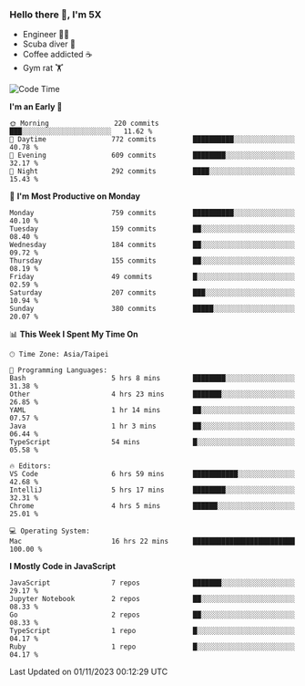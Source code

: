 ### Hello there 👋, I'm 5X

* Engineer 👨‍💻
* Scuba diver 🤿
* Coffee addicted ☕️
* Gym rat 🏋️

<!--START_SECTION:waka-->
![Code Time](http://img.shields.io/badge/Code%20Time-634%20hrs%201%20min-blue)

**I'm an Early 🐤** 

```text
🌞 Morning                220 commits         ███░░░░░░░░░░░░░░░░░░░░░░   11.62 % 
🌆 Daytime                772 commits         ██████████░░░░░░░░░░░░░░░   40.78 % 
🌃 Evening                609 commits         ████████░░░░░░░░░░░░░░░░░   32.17 % 
🌙 Night                  292 commits         ████░░░░░░░░░░░░░░░░░░░░░   15.43 % 
```
📅 **I'm Most Productive on Monday** 

```text
Monday                   759 commits         ██████████░░░░░░░░░░░░░░░   40.10 % 
Tuesday                  159 commits         ██░░░░░░░░░░░░░░░░░░░░░░░   08.40 % 
Wednesday                184 commits         ██░░░░░░░░░░░░░░░░░░░░░░░   09.72 % 
Thursday                 155 commits         ██░░░░░░░░░░░░░░░░░░░░░░░   08.19 % 
Friday                   49 commits          █░░░░░░░░░░░░░░░░░░░░░░░░   02.59 % 
Saturday                 207 commits         ███░░░░░░░░░░░░░░░░░░░░░░   10.94 % 
Sunday                   380 commits         █████░░░░░░░░░░░░░░░░░░░░   20.07 % 
```


📊 **This Week I Spent My Time On** 

```text
🕑︎ Time Zone: Asia/Taipei

💬 Programming Languages: 
Bash                     5 hrs 8 mins        ████████░░░░░░░░░░░░░░░░░   31.38 % 
Other                    4 hrs 23 mins       ███████░░░░░░░░░░░░░░░░░░   26.85 % 
YAML                     1 hr 14 mins        ██░░░░░░░░░░░░░░░░░░░░░░░   07.57 % 
Java                     1 hr 3 mins         ██░░░░░░░░░░░░░░░░░░░░░░░   06.44 % 
TypeScript               54 mins             █░░░░░░░░░░░░░░░░░░░░░░░░   05.58 % 

🔥 Editors: 
VS Code                  6 hrs 59 mins       ███████████░░░░░░░░░░░░░░   42.68 % 
IntelliJ                 5 hrs 17 mins       ████████░░░░░░░░░░░░░░░░░   32.31 % 
Chrome                   4 hrs 5 mins        ██████░░░░░░░░░░░░░░░░░░░   25.01 % 

💻 Operating System: 
Mac                      16 hrs 22 mins      █████████████████████████   100.00 % 
```

**I Mostly Code in JavaScript** 

```text
JavaScript               7 repos             ███████░░░░░░░░░░░░░░░░░░   29.17 % 
Jupyter Notebook         2 repos             ██░░░░░░░░░░░░░░░░░░░░░░░   08.33 % 
Go                       2 repos             ██░░░░░░░░░░░░░░░░░░░░░░░   08.33 % 
TypeScript               1 repo              █░░░░░░░░░░░░░░░░░░░░░░░░   04.17 % 
Ruby                     1 repo              █░░░░░░░░░░░░░░░░░░░░░░░░   04.17 % 
```




 Last Updated on 01/11/2023 00:12:29 UTC
<!--END_SECTION:waka-->
